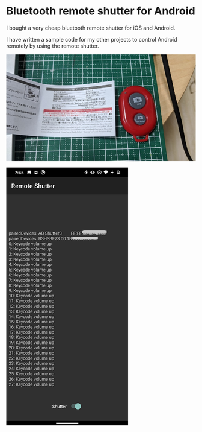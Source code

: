 # Bluetooth remote shutter for Android

I bought a very cheap bluetooth remote shutter for iOS and Android.

I have written a sample code for my other projects to control Android remotely by using the remote shutter.

![Shutter](./Shutter.jpg)

![RemoteShutterApp](./RemoteShutterApp.png)



